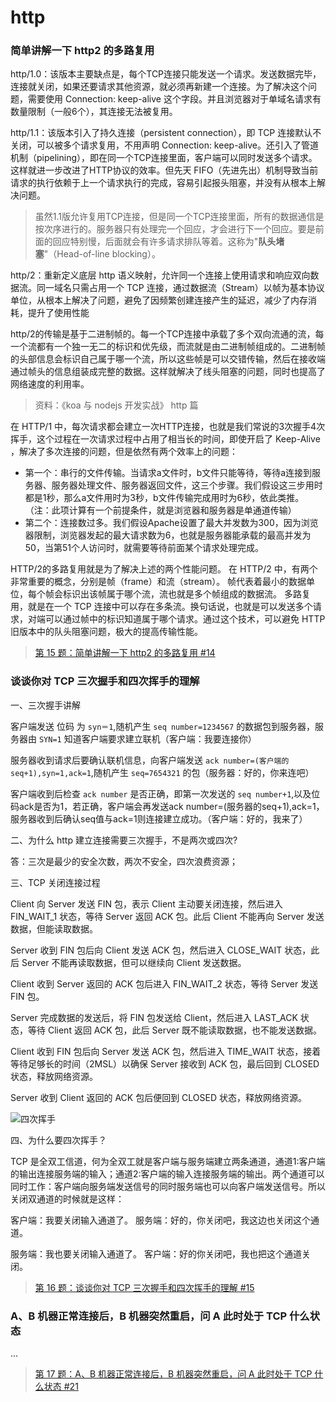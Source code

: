 # http

### 简单讲解一下 http2 的多路复用

http/1.0：该版本主要缺点是，每个TCP连接只能发送一个请求。发送数据完毕，连接就关闭，如果还要请求其他资源，就必须再新建一个连接。为了解决这个问题，需要使用 Connection: keep-alive 这个字段。并且浏览器对于单域名请求有数量限制（一般6个），其连接无法被复用。

http/1.1：该版本引入了持久连接（persistent connection），即 TCP 连接默认不关闭，可以被多个请求复用，不用声明 Connection: keep-alive。还引入了管道机制（pipelining），即在同一个TCP连接里面，客户端可以同时发送多个请求。这样就进一步改进了HTTP协议的效率。但先天 FIFO（先进先出）机制导致当前请求的执行依赖于上一个请求执行的完成，容易引起报头阻塞，并没有从根本上解决问题。

> 虽然1.1版允许复用TCP连接，但是同一个TCP连接里面，所有的数据通信是按次序进行的。服务器只有处理完一个回应，才会进行下一个回应。要是前面的回应特别慢，后面就会有许多请求排队等着。这称为"**队头堵塞**"（Head-of-line blocking）。

http/2：重新定义底层 http 语义映射，允许同一个连接上使用请求和响应双向数据流。同一域名只需占用一个 TCP 连接，通过数据流（Stream）以帧为基本协议单位，从根本上解决了问题，避免了因频繁创建连接产生的延迟，减少了内存消耗，提升了使用性能

http/2的传输是基于二进制帧的。每一个TCP连接中承载了多个双向流通的流，每一个流都有一个独一无二的标识和优先级，而流就是由二进制帧组成的。二进制帧的头部信息会标识自己属于哪一个流，所以这些帧是可以交错传输，然后在接收端通过帧头的信息组装成完整的数据。这样就解决了线头阻塞的问题，同时也提高了网络速度的利用率。

> 资料：《koa 与 nodejs 开发实战》 http 篇

在 HTTP/1 中，每次请求都会建立一次HTTP连接，也就是我们常说的3次握手4次挥手，这个过程在一次请求过程中占用了相当长的时间，即使开启了 Keep-Alive ，解决了多次连接的问题，但是依然有两个效率上的问题：

- 第一个：串行的文件传输。当请求a文件时，b文件只能等待，等待a连接到服务器、服务器处理文件、服务器返回文件，这三个步骤。我们假设这三步用时都是1秒，那么a文件用时为3秒，b文件传输完成用时为6秒，依此类推。（注：此项计算有一个前提条件，就是浏览器和服务器是单通道传输）
- 第二个：连接数过多。我们假设Apache设置了最大并发数为300，因为浏览器限制，浏览器发起的最大请求数为6，也就是服务器能承载的最高并发为50，当第51个人访问时，就需要等待前面某个请求处理完成。

HTTP/2的多路复用就是为了解决上述的两个性能问题。
在 HTTP/2 中，有两个非常重要的概念，分别是帧（frame）和流（stream）。
帧代表着最小的数据单位，每个帧会标识出该帧属于哪个流，流也就是多个帧组成的数据流。
多路复用，就是在一个 TCP 连接中可以存在多条流。换句话说，也就是可以发送多个请求，对端可以通过帧中的标识知道属于哪个请求。通过这个技术，可以避免 HTTP 旧版本中的队头阻塞问题，极大的提高传输性能。

> [第 15 题：简单讲解一下 http2 的多路复用 #14](https://github.com/Advanced-Frontend/Daily-Interview-Question/issues/14)

### 谈谈你对 TCP 三次握手和四次挥手的理解

一、三次握手讲解

客户端发送 位码 为 `syn＝1`,随机产生 `seq number=1234567` 的数据包到服务器，服务器由 `SYN=1` 知道客户端要求建立联机（客户端：我要连接你）

服务器收到请求后要确认联机信息，向客户端发送 `ack number=(客户端的 seq+1),syn=1,ack=1`,随机产生 `seq=7654321` 的包（服务器：好的，你来连吧）

客户端收到后检查 `ack number` 是否正确，即第一次发送的 `seq number+1`,以及位码ack是否为1，若正确，客户端会再发送ack number=(服务器的seq+1),ack=1，服务器收到后确认seq值与ack=1则连接建立成功。（客户端：好的，我来了）

二、为什么 http 建立连接需要三次握手，不是两次或四次?

答：三次是最少的安全次数，两次不安全，四次浪费资源；

三、TCP 关闭连接过程

Client 向 Server 发送 FIN 包，表示 Client 主动要关闭连接，然后进入 FIN_WAIT_1 状态，等待 Server 返回 ACK 包。此后 Client 不能再向 Server 发送数据，但能读取数据。

Server 收到 FIN 包后向 Client 发送 ACK 包，然后进入 CLOSE_WAIT 状态，此后 Server 不能再读取数据，但可以继续向 Client 发送数据。

Client 收到 Server 返回的 ACK 包后进入 FIN_WAIT_2 状态，等待 Server 发送 FIN 包。

Server 完成数据的发送后，将 FIN 包发送给 Client，然后进入 LAST_ACK 状态，等待 Client 返回 ACK 包，此后 Server 既不能读取数据，也不能发送数据。

Client 收到 FIN 包后向 Server 发送 ACK 包，然后进入 TIME_WAIT 状态，接着等待足够长的时间（2MSL）以确保 Server 接收到 ACK 包，最后回到 CLOSED 状态，释放网络资源。

Server 收到 Client 返回的 ACK 包后便回到 CLOSED 状态，释放网络资源。

![四次挥手](https://user-gold-cdn.xitu.io/2018/12/5/1677d4e9d7301954?imageView2/0/w/1280/h/960/format/webp/ignore-error/1)

四、为什么要四次挥手？

TCP 是全双工信道，何为全双工就是客户端与服务端建立两条通道，通道1:客户端的输出连接服务端的输入；通道2:客户端的输入连接服务端的输出。两个通道可以同时工作：客户端向服务端发送信号的同时服务端也可以向客户端发送信号。所以关闭双通道的时候就是这样：

客户端：我要关闭输入通道了。
服务端：好的，你关闭吧，我这边也关闭这个通道。

服务端：我也要关闭输入通道了。
客户端：好的你关闭吧，我也把这个通道关闭。

> [第 16 题：谈谈你对 TCP 三次握手和四次挥手的理解 #15](https://github.com/Advanced-Frontend/Daily-Interview-Question/issues/15)

### A、B 机器正常连接后，B 机器突然重启，问 A 此时处于 TCP 什么状态

...

> [第 17 题：A、B 机器正常连接后，B 机器突然重启，问 A 此时处于 TCP 什么状态 #21](https://github.com/Advanced-Frontend/Daily-Interview-Question/issues/21)
